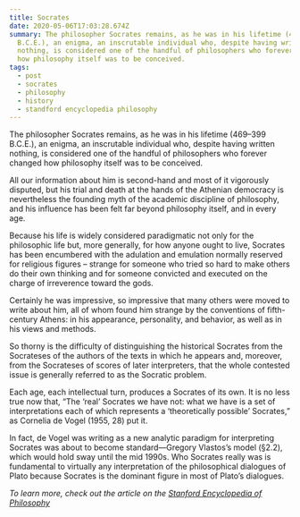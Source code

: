 ```yaml
---
title: Socrates
date: 2020-05-06T17:03:28.674Z
summary: The philosopher Socrates remains, as he was in his lifetime (469–399
  B.C.E.), an enigma, an inscrutable individual who, despite having written
  nothing, is considered one of the handful of philosophers who forever changed
  how philosophy itself was to be conceived.
tags:
  - post
  - socrates
  - philosophy
  - history
  - standford encyclopedia philosophy
---
```

The philosopher Socrates remains, as he was in his lifetime (469–399 B.C.E.), an enigma, an inscrutable individual who, despite having written nothing, is considered one of the handful of philosophers who forever changed how philosophy itself was to be conceived. 

All our information about him is second-hand and most of it vigorously disputed, but his trial and death at the hands of the Athenian democracy is nevertheless the founding myth of the academic discipline of philosophy, and his influence has been felt far beyond philosophy itself, and in every age. 

Because his life is widely considered paradigmatic not only for the philosophic life but, more generally, for how anyone ought to live, Socrates has been encumbered with the adulation and emulation normally reserved for religious figures – strange for someone who tried so hard to make others do their own thinking and for someone convicted and executed on the charge of irreverence toward the gods. 

Certainly he was impressive, so impressive that many others were moved to write about him, all of whom found him strange by the conventions of fifth-century Athens: in his appearance, personality, and behavior, as well as in his views and methods. 

So thorny is the difficulty of distinguishing the historical Socrates from the Socrateses of the authors of the texts in which he appears and, moreover, from the Socrateses of scores of later interpreters, that the whole contested issue is generally referred to as the Socratic problem. 

Each age, each intellectual turn, produces a Socrates of its own. It is no less true now that, “The ‘real’ Socrates we have not: what we have is a set of interpretations each of which represents a ‘theoretically possible’ Socrates,” as Cornelia de Vogel (1955, 28) put it. 

In fact, de Vogel was writing as a new analytic paradigm for interpreting Socrates was about to become standard—Gregory Vlastos’s model (§2.2), which would hold sway until the mid 1990s. Who Socrates really was is fundamental to virtually any interpretation of the philosophical dialogues of Plato because Socrates is the dominant figure in most of Plato’s dialogues.

_To learn more, check out the article on the [Stanford Encyclopedia of Philosophy](https://plato.stanford.edu/entries/socrates/)_